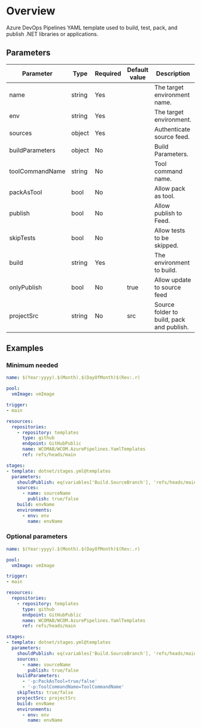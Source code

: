 # Overview

Azure DevOps Pipelines YAML template used to build, test, pack, and publish .NET libraries or applications.

## Parameters

**Parameter**   | **Type** | **Required** | **Default value** | **Description**                           
-----------------|----------|--------------|-------------------|-------------------------------------------
 name            | string   | Yes          |                   | The target environment name.              
 env             | string   | Yes          |                   | The target environment.                   
 sources         | object   | Yes          |                   | Authenticate source feed.                 
 buildParameters | object   | No           |                   | Build Parameters.                         
 toolCommandName | string   | No           |                   | Tool command name.                        
 packAsTool      | bool     | No           |                   | Allow pack as tool.                       
 publish         | bool     | No           |                   | Allow publish to Feed.                    
 skipTests       | bool     | No           |                   | Allow tests to be skipped.                
 build           | string   | Yes          |                   | The environment to build.                 
 onlyPublish     | bool     | No           | true              | Allow update to source feed               
 projectSrc      | string   | No           | src               | Source folder to build, pack and publish. 

## Examples

### Minimum needed

```yaml
name: $(Year:yyyy).$(Month).$(DayOfMonth)$(Rev:.r)

pool:
  vmImage: vmImage

trigger:
- main

resources:
  repositories:
    - repository: templates
      type: github
      endpoint: GitHubPublic
      name: WCOMAB/WCOM.AzurePipelines.YamlTemplates
      ref: refs/heads/main

stages:
- template: dotnet/stages.yml@templates
  parameters:
    shouldPublish: eq(variables['Build.SourceBranch'], 'refs/heads/main')
    sources:
      - name: sourceName
        publish: true/false
    build: envName
    environments:
      - env: env
        name: envName
```

### Optional parameters

```yaml
name: $(Year:yyyy).$(Month).$(DayOfMonth)$(Rev:.r)

pool:
  vmImage: vmImage

trigger:
- main

resources:
  repositories:
    - repository: templates
      type: github
      endpoint: GitHubPublic
      name: WCOMAB/WCOM.AzurePipelines.YamlTemplates
      ref: refs/heads/main

stages:
- template: dotnet/stages.yml@templates
  parameters:
    shouldPublish: eq(variables['Build.SourceBranch'], 'refs/heads/main')
    sources:
      - name: sourceName
        publish: true/false
    buildParameters:
      - '-p:PackAsTool=true/false'
      - '-p:ToolCommandName=ToolCommandName'
    skipTests: true/false
    projectSrc: projectSrc
    build: envName
    environments:
      - env: env
        name: envName
```